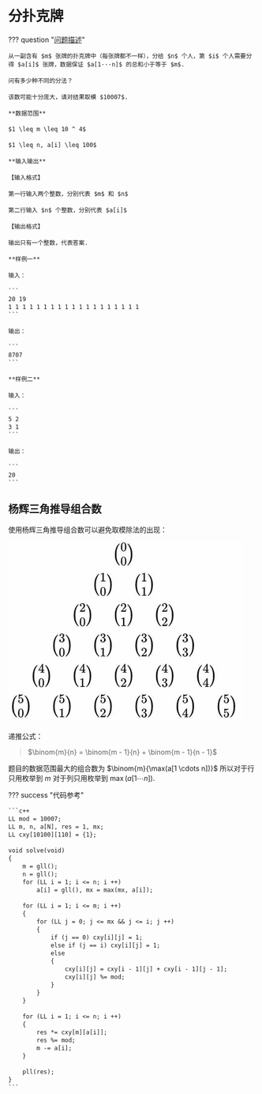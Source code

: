 # 分扑克牌

??? question "[问题描述](https://www.luogu.com.cn/problem/P1358)"

    从一副含有 $m$ 张牌的扑克牌中（每张牌都不一样），分给 $n$ 个人，第 $i$ 个人需要分得 $a[i]$ 张牌，数据保证 $a[1···n]$ 的总和小于等于 $m$.

    问有多少种不同的分法？

    该数可能十分庞大，请对结果取模 $10007$.

    **数据范围**

    $1 \leq m \leq 10 ^ 4$

    $1 \leq n, a[i] \leq 100$

    **输入输出**

    【输入格式】

    第一行输入两个整数，分别代表 $m$ 和 $n$

    第二行输入 $n$ 个整数，分别代表 $a[i]$

    【输出格式】

    输出只有一个整数，代表答案.

    **样例一**

    输入：

    ```
    20 19
    1 1 1 1 1 1 1 1 1 1 1 1 1 1 1 1 1 1 1
    ```

    输出：

    ```
    8707
    ```

    **样例二**

    输入：

    ```
    5 2
    3 1
    ```

    输出：

    ```
    20
    ```

## 杨辉三角推导组合数

使用杨辉三角推导组合数可以避免取模除法的出现：

![杨辉三角组合数](./img/杨辉三角组合数.jpg)

递推公式：

> $\binom{m}{n} = \binom{m - 1}{n} + \binom{m - 1}{n - 1}$

题目的数据范围最大的组合数为 $\binom{m}{\max(a[1 \cdots n])}$ 所以对于行只用枚举到 $m$ 对于列只用枚举到 $\max(a[1 \cdots n])$.

??? success "代码参考"

    ```c++
    LL mod = 10007;
    LL m, n, a[N], res = 1, mx;
    LL cxy[10100][110] = {1};

    void solve(void)
    {
        m = gll();
        n = gll();
        for (LL i = 1; i <= n; i ++) 
            a[i] = gll(), mx = max(mx, a[i]);

        for (LL i = 1; i <= m; i ++)
        {
            for (LL j = 0; j <= mx && j <= i; j ++)
            {
                if (j == 0) cxy[i][j] = 1;
                else if (j == i) cxy[i][j] = 1;
                else
                {
                    cxy[i][j] = cxy[i - 1][j] + cxy[i - 1][j - 1];
                    cxy[i][j] %= mod;
                }
            }
        }

        for (LL i = 1; i <= n; i ++)
        {
            res *= cxy[m][a[i]];
            res %= mod;
            m -= a[i];
        }   

        pll(res);
    }
    ```